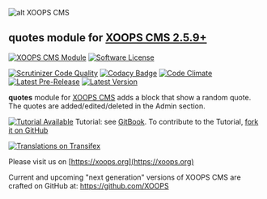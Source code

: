 ![alt XOOPS CMS](https://xoops.org/images/logoXoopsPhp8.png)
## quotes module for [XOOPS CMS 2.5.9+](https://xoops.org)
[![XOOPS CMS Module](https://img.shields.io/badge/XOOPS%20CMS-Module-blue.svg)](https://xoops.org)
[![Software License](https://img.shields.io/badge/license-GPL-brightgreen.svg?style=flat)](https://www.gnu.org/licenses/gpl-2.0.html)
 
[![Scrutinizer Code Quality](https://img.shields.io/scrutinizer/g/mambax7/quotes.svg?style=flat)](https://scrutinizer-ci.com/g/mambax7/quotes/?branch=master)
[![Codacy Badge](https://api.codacy.com/project/badge/grade/2d27c0023ee54f0b9ba2b5d17a68b2a5)](https://www.codacy.com/app/mambax7/quotes)
[![Code Climate](https://img.shields.io/codeclimate/github/mambax7/quotes.svg?style=flat)](https://codeclimate.com/github/mambax7/quotes)
[![Latest Pre-Release](https://img.shields.io/github/tag/XoopsModules25x/quotes.svg?style=flat)](https://github.com/XoopsModules25x/quotes/tags/)
[![Latest Version](https://img.shields.io/github/release/XoopsModules25x/quotes.svg?style=flat)](https://github.com/XoopsModules25x/quotes/releases/)

**quotes** module for [XOOPS CMS](https://xoops.org) adds a block that show a random quote. The quotes are added/edited/deleted in the Admin section.

[![Tutorial Available](https://xoops.org/images/tutorial-available-blue.svg)](https://xoops.gitbook.io/quotes-tutorial/) Tutorial: see [GitBook](https://xoops.gitbook.io/quotes-tutorial/).
To contribute to the Tutorial, [fork it on GitHub](https://github.com/XoopsDocs/quotes-tutorial)

[![Translations on Transifex](https://xoops.org/images/translations-transifex-blue.svg)](https://www.transifex.com/xoops) 

Please visit us on  [https://xoops.org](https://xoops.org)

Current and upcoming "next generation" versions of XOOPS CMS are crafted on GitHub at: https://github.com/XOOPS
